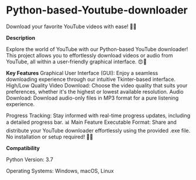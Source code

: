 # Python-based-Youtube-downloader
Download your favorite YouTube videos with ease! 🚀✨

**Description**

Explore the world of YouTube with our Python-based YouTube downloader! This project allows you to effortlessly download videos or audio from YouTube, all within a user-friendly graphical interface. 😍🎉

**Key Features**
Graphical User Interface (GUI): Enjoy a seamless downloading experience through our intuitive Tkinter-based interface.
High/Low Quality Video Download: Choose the video quality that suits your preferences, whether it's the highest or lowest available resolution.
Audio Download: Download audio-only files in MP3 format for a pure listening experience.

Progress Tracking: Stay informed with real-time progress updates, including a detailed progress bar. 📊 Main Feature Executable Format: Share and distribute your YouTube downloader effortlessly using the provided .exe file. No installation or setup required! 💯💼

**Compatibility**

Python Version: 3.7

Operating Systems: Windows, macOS, Linux
